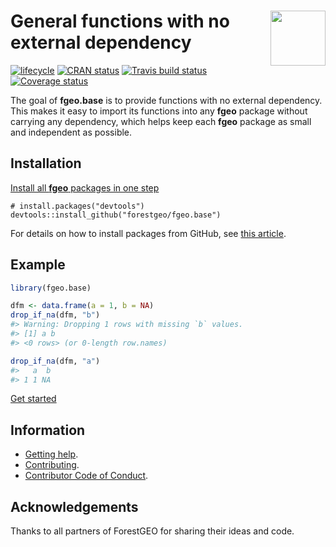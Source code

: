 
<!-- README.md is generated from README.Rmd. Please edit that file -->

# <img src="https://i.imgur.com/vTLlhbp.png" align="right" height=88 /> General functions with no external dependency

[![lifecycle](https://img.shields.io/badge/lifecycle-experimental-orange.svg)](https://www.tidyverse.org/lifecycle/#experimental)
[![CRAN
status](https://www.r-pkg.org/badges/version/fgeo.base)](https://cran.r-project.org/package=fgeo.base)
[![Travis build
status](https://travis-ci.org/forestgeo/fgeo.base.svg?branch=master)](https://travis-ci.org/forestgeo/fgeo.base)
[![Coverage
status](https://coveralls.io/repos/github/forestgeo/fgeo.base/badge.svg)](https://coveralls.io/r/forestgeo/fgeo.base?branch=master)

The goal of **fgeo.base** is to provide functions with no external
dependency. This makes it easy to import its functions into any **fgeo**
package without carrying any dependency, which helps keep each **fgeo**
package as small and independent as possible.

## Installation

[Install all **fgeo** packages in one
step](https://forestgeo.github.io/fgeo/index.html#installation)

    # install.packages("devtools")
    devtools::install_github("forestgeo/fgeo.base")

For details on how to install packages from GitHub, see [this
article](https://goo.gl/dQKEeg).

## Example

``` r
library(fgeo.base)

dfm <- data.frame(a = 1, b = NA)
drop_if_na(dfm, "b")
#> Warning: Dropping 1 rows with missing `b` values.
#> [1] a b
#> <0 rows> (or 0-length row.names)

drop_if_na(dfm, "a")
#>   a  b
#> 1 1 NA
```

[Get started](https://forestgeo.github.io/fgeo/articles/fgeo.html)

## Information

  - [Getting help](SUPPORT.md).
  - [Contributing](CONTRIBUTING.md).
  - [Contributor Code of Conduct](CODE_OF_CONDUCT.md).

## Acknowledgements

Thanks to all partners of ForestGEO for sharing their ideas and code.
